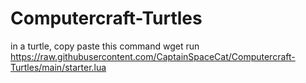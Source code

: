 # Computercraft-Turtles

in a turtle, copy paste this command
wget run https://raw.githubusercontent.com/CaptainSpaceCat/Computercraft-Turtles/main/starter.lua

